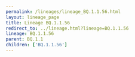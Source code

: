 ```yaml
---
permalink: /lineages/lineage_BQ.1.1.56.html
layout: lineage_page
title: Lineage BQ.1.1.56
redirect_to: ../lineage.html?lineage=BQ.1.1.56
lineage: BQ.1.1.56
parent: BQ.1.1
children: ['BQ.1.1.56']
---
```


